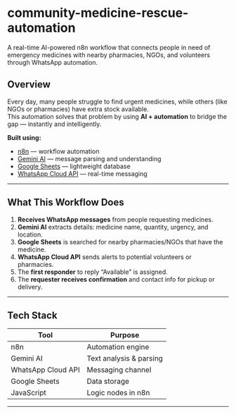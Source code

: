 # community-medicine-rescue-automation
A real-time AI-powered n8n workflow that connects people in need of emergency medicines with nearby pharmacies, NGOs, and volunteers through WhatsApp automation.

## Overview

Every day, many people struggle to find urgent medicines, while others (like NGOs or pharmacies) have extra stock available.  
This automation solves that problem by using **AI + automation** to bridge the gap — instantly and intelligently.

**Built using:**  
- [n8n](https://n8n.io/) — workflow automation  
- [Gemini AI](https://ai.google.dev/) — message parsing and understanding  
- [Google Sheets](https://workspace.google.com/products/sheets/) — lightweight database  
- [WhatsApp Cloud API](https://developers.facebook.com/docs/whatsapp) — real-time messaging

---

## What This Workflow Does

1. **Receives WhatsApp messages** from people requesting medicines.  
2. **Gemini AI** extracts details: medicine name, quantity, urgency, and location.  
3. **Google Sheets** is searched for nearby pharmacies/NGOs that have the medicine.  
4. **WhatsApp Cloud API** sends alerts to potential volunteers or pharmacies.  
5. The **first responder** to reply “Available” is assigned.  
6. The **requester receives confirmation** and contact info for pickup or delivery.

---

## Tech Stack

| Tool | Purpose |
|------|----------|
| n8n | Automation engine |
| Gemini AI | Text analysis & parsing |
| WhatsApp Cloud API | Messaging channel |
| Google Sheets | Data storage |
| JavaScript | Logic nodes in n8n |

---
